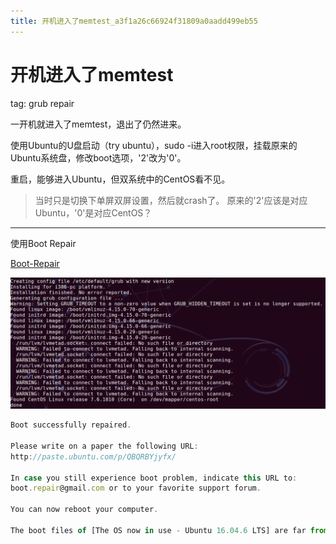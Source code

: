 ```yaml
---
title: 开机进入了memtest_a3f1a26c66924f31809a0aadd499eb55
---
```


# 开机进入了memtest

tag: grub repair

一开机就进入了memtest，退出了仍然进来。

使用Ubuntu的U盘启动（try ubuntu），sudo -i进入root权限，挂载原来的Ubuntu系统盘，修改boot选项，'2'改为'0'。

重启，能够进入Ubuntu，但双系统中的CentOS看不见。

> 当时只是切换下单屏双屏设置，然后就crash了。
原来的'2'应该是对应Ubuntu，'0'是对应CentOS？
> 

---

使用Boot Repair

[Boot-Repair](https://help.ubuntu.com/community/Boot-Repair)

![%E5%BC%80%E6%9C%BA%E8%BF%9B%E5%85%A5%E4%BA%86memtest%20a3f1a26c66924f31809a0aadd499eb55/Untitled.png](%E5%BC%80%E6%9C%BA%E8%BF%9B%E5%85%A5%E4%BA%86memtest%20a3f1a26c66924f31809a0aadd499eb55/Untitled.png)

```jsx
Boot successfully repaired.

Please write on a paper the following URL:
http://paste.ubuntu.com/p/QBQRBYjyfx/

In case you still experience boot problem, indicate this URL to:
boot.repair@gmail.com or to your favorite support forum.

You can now reboot your computer.

The boot files of [The OS now in use - Ubuntu 16.04.6 LTS] are far from the start of the disk. Your BIOS may not detect them. You may want to retry after creating a /boot partition (EXT4, >200MB, start of the disk). This can be performed via tools such as gParted. Then select this partition via the [Separate /boot partition:] option of [Boot Repair]. (https://help.ubuntu.com/community/BootPartition)
```